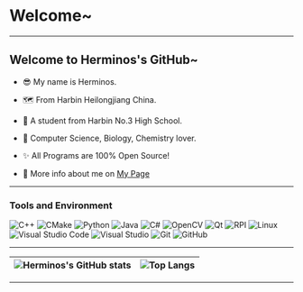 
# Welcome~
---

## Welcome to Herminos's GitHub~

- 😎 My name is Herminos.

- 🗺️ From Harbin Heilongjiang China.

- 🏫 A student from Harbin No.3 High School.

- 📘 Computer Science, Biology, Chemistry lover.

- ✨ All Programs are 100% Open Source! 

- 🎈 More info about me on [My Page](https://www.herminos.site)

---

### Tools and Environment


![C++](https://img.shields.io/badge/-C++-05122A?style=flat&logo=C%2B%2B&logoColor=00599C)
![CMake](https://img.shields.io/badge/-CMake-05122A?style=flat&logo=CMake&logoColor=064F8C)
![Python](https://img.shields.io/badge/-Python-05122A?style=flat&logo=Python&logoColor=3376AB)
![Java](https://img.shields.io/badge/-OpenJDK-05122A?style=flat&logo=openjdk&logoColor=FFFFFF)
![C#](https://img.shields.io/badge/-C%23-05122A?style=flat&logo=csharp&logoColor=239120)
![OpenCV](https://img.shields.io/badge/-OpenCV-05122A?style=flat&logo=OpenCV&logoColor=5C3EE8)
![Qt](https://img.shields.io/badge/-Qt-05122A?style=flat&logo=qt&logoColor=lightgreen)
![RPI](https://img.shields.io/badge/-RaspberryPi-05122A?style=flat&logo=raspberrypi&logoColor=A22846)
![Linux](https://img.shields.io/badge/-Kubuntu-05122A?style=flat&logo=kubuntu&logoColor=0079C1)
![Visual Studio Code](https://img.shields.io/badge/-VSCode-05122A?style=flat&logo=visualstudiocode&logoColor=00599C)
![Visual Studio](https://img.shields.io/badge/-VisualStudio-05122A?style=flat&logo=visualstudio&logoColor=purple)
![Git](https://img.shields.io/badge/-Git-05122A?style=flat&logo=git&logoColor=F05032)
![GitHub](https://img.shields.io/badge/-GitHub-05122A?style=flat&logo=github&logoColor=white)

---

| ![Herminos's GitHub stats](https://github-readme-stats.vercel.app/api?username=Herminos&show_icons=true&theme=radical) | ![Top Langs](https://github-readme-stats.vercel.app/api/top-langs/?username=Herminos&layout=compact) |
| ---- | ---- |
---
